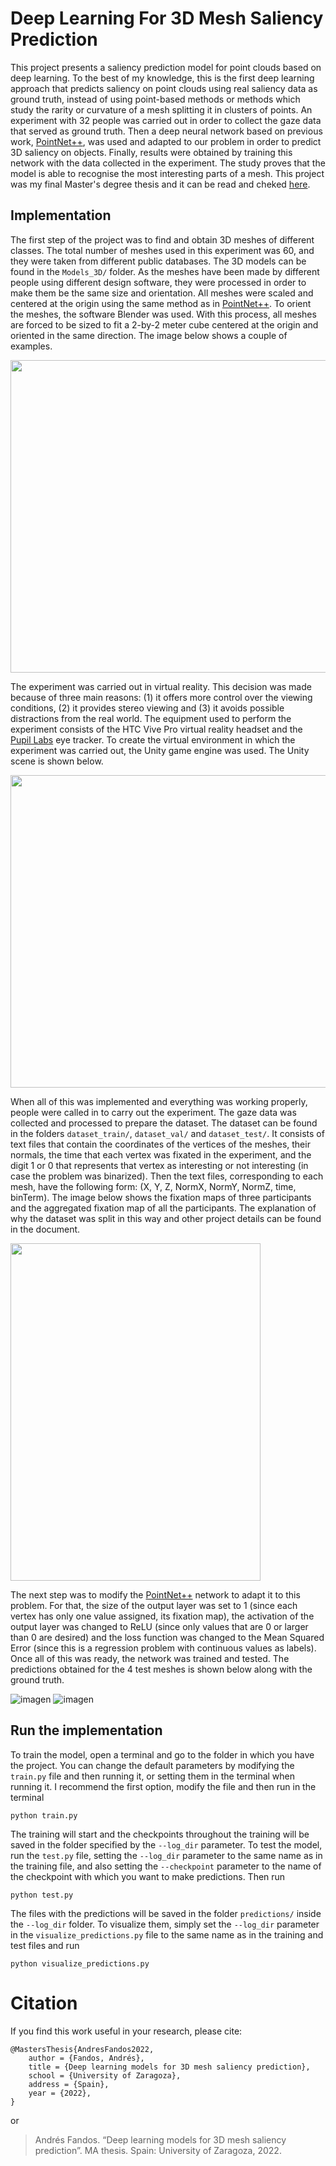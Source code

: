 # Deep Learning For 3D Mesh Saliency Prediction

This project presents a saliency prediction model for point clouds based on deep learning. To the best of my knowledge, this is the first deep learning approach that predicts saliency on point clouds using real saliency data as ground truth, instead of using point-based methods or methods which study the rarity or curvature of a mesh splitting it in clusters of points. An experiment with 32 people was carried out in order to collect the gaze data that served as ground truth. Then a deep neural network based on previous work, [PointNet++](https://dl.acm.org/doi/10.5555/3295222.3295263), was used and adapted to our problem in order to predict 3D saliency on objects. Finally, results were obtained by training this network with the data collected in the experiment. The study proves that the model is able to recognise the most interesting parts of a mesh. This project was my final Master's degree thesis and it can be read and cheked [here](https://zaguan.unizar.es/record/120379/files/TAZ-TFM-2022-245.pdf).


## Implementation

The first step of the project was to find and obtain 3D meshes of different classes. The total number of meshes used in this experiment was 60, and
they were taken from different public databases. The 3D models can be found in the ``Models_3D/`` folder. As the meshes have been made by different people using different design software, they were processed in order to make them be the same size and orientation. All meshes were scaled and centered at the origin using the same method as in [PointNet++](https://dl.acm.org/doi/10.5555/3295222.3295263). To orient the meshes, the software Blender was used. With this process, all meshes are forced to be sized to fit a 2-by-2 meter cube centered at the origin and oriented in the same direction. The image below shows a couple of examples.

<img src="https://user-images.githubusercontent.com/71872419/184395473-d7eda8a2-f0e5-425f-8c17-2e7e5f111814.png" width="600" height="500">

The experiment was carried out in virtual reality. This decision was made because of three main reasons: (1) it offers more control over the viewing conditions, (2) it provides stereo viewing and (3) it avoids possible distractions from the real world. The equipment used to perform the experiment consists of the HTC Vive Pro virtual reality headset and the [Pupil Labs](https://pupil-labs.com/) eye tracker. To create the virtual environment in which the experiment was carried out, the Unity game engine was used. The Unity scene is shown below.

<img src="https://user-images.githubusercontent.com/71872419/184403632-1689dcb4-6c46-44a0-a242-35319f33d83a.PNG" width="600" height="500">

When all of this was implemented and everything was working properly, people were called in to carry out the experiment. The gaze data was collected and processed to prepare the dataset. The dataset can be found in the folders ``dataset_train/``, ``dataset_val/`` and ``dataset_test/``. It consists of text files that contain the coordinates of the vertices of the meshes, their normals, the time that each vertex was fixated in the experiment, and the digit 1 or 0 that represents that vertex as interesting or not interesting (in case the problem was binarized). Then the text files, corresponding to each mesh, have the following form: (X, Y, Z, NormX, NormY, NormZ, time, binTerm). The image below shows the fixation maps of three participants and the aggregated fixation map of all the participants. The explanation of why the dataset was split in this way and other project details can be found in the document.

<img src="https://user-images.githubusercontent.com/71872419/184412340-42042cbb-049c-4052-97ae-5bc6472d5629.png"  width="400" height="540">

The next step was to modify the [PointNet++](https://dl.acm.org/doi/10.5555/3295222.3295263) network to adapt it to this problem. For that, the size of the output layer was set to 1 (since each vertex has only one value assigned, its fixation map), the activation of the output layer was changed to ReLU (since only values that are 0 or larger than 0 are desired) and the loss function was changed to the Mean Squared Error (since this is a regression problem with continuous values as labels). Once all of this was ready, the network was trained and tested. The predictions obtained for the 4 test meshes is shown below along with the ground truth.

![imagen](https://user-images.githubusercontent.com/71872419/184414146-58a6a84a-3570-4e88-83f5-6d2b75f7b8e2.png)
![imagen](https://user-images.githubusercontent.com/71872419/184414213-6e7efdcf-83f1-4dec-970d-dbee2fe01c63.png)


## Run the implementation

To train the model, open a terminal and go to the folder in which you have the project. You can change the default parameters by modifying the ``train.py`` file and then running it, or setting them in the terminal when running it. I recommend the first option, modify the file and then run in the terminal
```
python train.py
```
The training will start and the checkpoints throughout the training will be saved in the folder specified by the ``--log_dir`` parameter. To test the model, run the ``test.py`` file, setting the ``--log_dir`` parameter to the same name as in the training file, and also setting the ``--checkpoint`` parameter to the name of the checkpoint with which you want to make predictions. Then run
```
python test.py
```
The files with the predictions will be saved in the folder ``predictions/`` inside the ``--log_dir`` folder. To visualize them, simply set the ``--log_dir`` parameter in the ``visualize_predictions.py`` file to the same name as in the training and test files and run
```
python visualize_predictions.py
```

# Citation
If you find this work useful in your research, please cite:
```
@MastersThesis{AndresFandos2022,
    author = {Fandos, Andrés},
    title = {Deep learning models for 3D mesh saliency prediction},
    school = {University of Zaragoza},
    address = {Spain},
    year = {2022},
}
```
or
> Andrés Fandos. “Deep learning models for 3D mesh saliency prediction”. MA thesis. Spain: University of Zaragoza, 2022.
